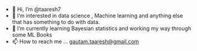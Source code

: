 - 👋 Hi, I’m @taaresh7
- 👀 I’m interested in data science , Machine learning and anything else that has something to do with data.
- 🌱 I’m currently learning Bayesian statistics and working my way through some ML Books 
- 📫 How to reach me ... gautam.taaresh@gmail.com

<!---
taaresh7/taaresh7 is a ✨ special ✨ repository because its `README.md` (this file) appears on your GitHub profile.
You can click the Preview link to take a look at your changes.
--->
